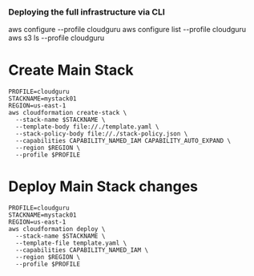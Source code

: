 ### Deploying the full infrastructure via CLI 
aws configure --profile cloudguru
aws configure list --profile cloudguru
aws s3 ls --profile cloudguru

# Create Main Stack
```shell
PROFILE=cloudguru
STACKNAME=mystack01
REGION=us-east-1
aws cloudformation create-stack \
  --stack-name $STACKNAME \
  --template-body file://./template.yaml \
  --stack-policy-body file://./stack-policy.json \
  --capabilities CAPABILITY_NAMED_IAM CAPABILITY_AUTO_EXPAND \
  --region $REGION \
  --profile $PROFILE
```

# Deploy Main Stack changes
```shell
PROFILE=cloudguru
STACKNAME=mystack01
REGION=us-east-1
aws cloudformation deploy \
  --stack-name $STACKNAME \
  --template-file template.yaml \
  --capabilities CAPABILITY_NAMED_IAM \
  --region $REGION \
  --profile $PROFILE
```

